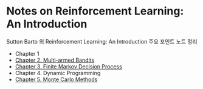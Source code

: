 # Notes on Reinforcement Learning: An Introduction
Sutton Barto 의 Reinforcement Learning: An Introduction 주요 포인트 노트 정리<br>

- Chapter 1
- [Chapter 2. Multi-armed Bandits](https://github.com/LibraryAI/Guide_to_Reinforcement_Learning/blob/master/Chapter%202%20Multi-Armed%20Bandits.md)
- [Chapter 3. Finite Markov Decision Process](https://github.com/LibraryAI/Guide_to_Reinforcement_Learning/blob/master/Chapter%203%20Finite%20Markov%20Decision%20Process.md)
- Chapter 4. Dynamic Programming
- [Chapter 5. Monte Carlo Methods](https://github.com/LibraryAI/Guide_to_Reinforcement_Learning/blob/master/Chapter%205%20Monte%20Carlo%20Methods.md)
